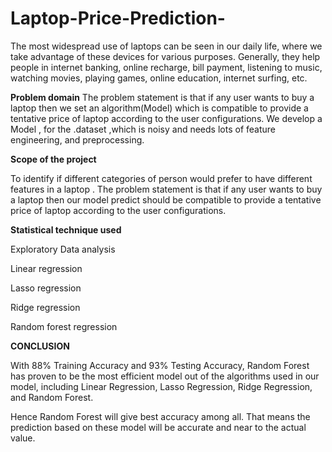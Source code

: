 # Laptop-Price-Prediction-
The most widespread use of laptops can be seen in our daily life, where we take advantage of these devices for various purposes. Generally, they help people in internet banking, online recharge, bill payment, listening to music, watching movies, playing games, online education, internet surfing, etc.  

**Problem domain**
The problem statement is that if any user wants to buy a laptop  then we set an algorithm(Model) which is  compatible to provide a tentative price of laptop according to the user configurations. We develop a Model , for  the .dataset ,which is noisy and needs lots of feature engineering, and preprocessing.

**Scope of the project**

To identify if different categories of person would prefer to have different features in a laptop .
The problem statement is that if any user wants to buy a laptop then our model predict should be compatible to provide a tentative price of laptop according to the user configurations.

**Statistical technique used**

Exploratory Data analysis

Linear regression

Lasso regression

Ridge regression

Random forest regression

**CONCLUSION**

With 88% Training Accuracy and 93% Testing Accuracy, Random Forest has proven to be the most efficient model out of the algorithms used in our model, including Linear Regression, Lasso Regression, Ridge Regression,  and Random Forest.


 Hence Random Forest will give best accuracy among all. That means the prediction based on these model will be accurate and near to the actual value. 

